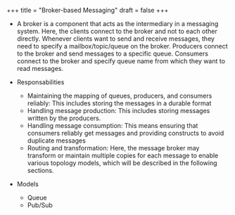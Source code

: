 +++
title = "Broker-based Messaging"
draft = false
+++

-   A broker is a component that acts as the intermediary in a messaging system. Here, the clients connect to the broker and not to each other directly. Whenever clients want to send and receive messages, they need to specify a mailbox/topic/queue on the broker. Producers connect to the broker and send messages to a specific queue. Consumers connect to the broker and specify queue name from which they want to read messages.

-   Responsabilities
    -   Maintaining the mapping of queues, producers, and consumers reliably: This includes storing the messages in a durable format
    -   Handling message production: This includes storing messages written by the producers.
    -   Handling message consumption: This means ensuring that consumers reliably get messages and providing constructs to avoid duplicate messages
    -   Routing and transformation: Here, the message broker may transform or maintain multiple copies for each message to enable various topology models, which will be described in the following sections.

-   Models
    -   Queue
    -   Pub/Sub